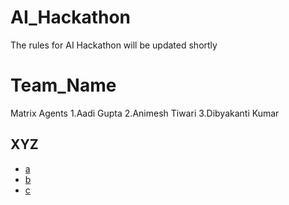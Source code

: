 # AI_Hackathon

The rules for AI Hackathon will be updated shortly 


# Team_Name 
Matrix Agents
1.Aadi Gupta
2.Animesh Tiwari
3.Dibyakanti Kumar

## XYZ
- [a](https://github.com/a)
- [b](https://github.com/b)
- [c](https://github.com/c)
